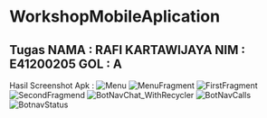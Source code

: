 # WorkshopMobileAplication
Tugas
NAMA : RAFI KARTAWIJAYA
NIM : E41200205
GOL : A
----------------
Hasil Screenshot Apk :
![Menu](https://user-images.githubusercontent.com/80251248/137106047-6ff30e0e-6c2c-49b0-b527-497dbfaf8082.jpeg)
![MenuFragment](https://user-images.githubusercontent.com/80251248/137106058-f37c36ef-e72e-4bf0-aa10-a0f216b3f570.jpeg)
![FirstFragment](https://user-images.githubusercontent.com/80251248/137106069-3f161702-df7d-4929-99a7-d12008faa4ea.jpeg)
![SecondFragmend](https://user-images.githubusercontent.com/80251248/137106076-f15521f7-386a-4a9d-a8c0-af4e7ccde60d.jpeg)
![BotNavChat_WithRecycler](https://user-images.githubusercontent.com/80251248/137106101-06b0fbd1-eb9f-4bf5-867b-104615fb2efd.jpeg)
![BotNavCalls](https://user-images.githubusercontent.com/80251248/137106110-507c9e87-14d2-4c11-8515-e9a3c29954e2.jpeg)
![BotnavStatus](https://user-images.githubusercontent.com/80251248/137106125-289c1a07-11b3-4a70-9f00-ff6ff7faae7b.jpeg)
